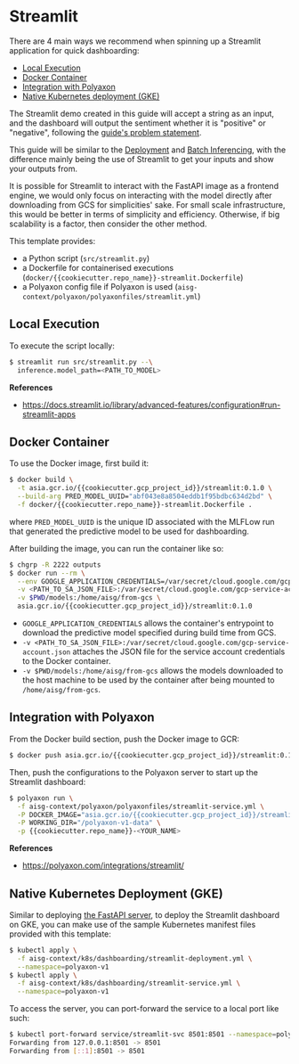 # Streamlit

There are 4 main ways we recommend when spinning up a Streamlit 
application for quick dashboarding:

- [Local Execution](#local-execution)
- [Docker Container](#docker-container)
- [Integration with Polyaxon](#integration-with-polyaxon)
- [Native Kubernetes deployment (GKE)](#native-kubernetes-deployment-gke)

The Streamlit demo created in this guide will accept a string as an 
input, and the dashboard will output the sentiment whether it is 
"positive" or "negative", following the 
[guide's problem statement](02-preface.md#guides-problem-statement).

This guide will be similar to the [Deployment](08-deployment.md) and 
[Batch Inferencing](09-batch-inferencing.md), with the difference 
mainly being the use of Streamlit to get your inputs and show your 
outputs from.

It is possible for Streamlit to interact with the FastAPI image as a
frontend engine, we would only focus on interacting with the model 
directly after downloading from GCS for simplicities' sake. For small
scale infrastructure, this would be better in terms of simplicity and
efficiency. Otherwise, if big scalability is a factor, then consider
the other method.

This template provides:

- a Python script (`src/streamlit.py`)
- a Dockerfile for containerised executions
  (`docker/{{cookiecutter.repo_name}}-streamlit.Dockerfile`)
- a Polyaxon config file if Polyaxon is used 
  (`aisg-context/polyaxon/polyaxonfiles/streamlit.yml`)

## Local Execution

To execute the script locally:

```bash
$ streamlit run src/streamlit.py --\
  inference.model_path=<PATH_TO_MODEL>
```

**References**

- https://docs.streamlit.io/library/advanced-features/configuration#run-streamlit-apps

## Docker Container

To use the Docker image, first build it:

```bash
$ docker build \
  -t asia.gcr.io/{{cookiecutter.gcp_project_id}}/streamlit:0.1.0 \
  --build-arg PRED_MODEL_UUID="abf043e8a8504eddb1f95bdbc634d2bd" \
  -f docker/{{cookiecutter.repo_name}}-streamlit.Dockerfile .
```

where `PRED_MODEL_UUID` is the unique ID associated with the MLFLow run
that generated the predictive model to be used for dashboarding.

After building the image, you can run the container like so:

```bash
$ chgrp -R 2222 outputs
$ docker run --rm \
  --env GOOGLE_APPLICATION_CREDENTIALS=/var/secret/cloud.google.com/gcp-service-account.json \
  -v <PATH_TO_SA_JSON_FILE>:/var/secret/cloud.google.com/gcp-service-account.json \
  -v $PWD/models:/home/aisg/from-gcs \
  asia.gcr.io/{{cookiecutter.gcp_project_id}}/streamlit:0.1.0
```

- `GOOGLE_APPLICATION_CREDENTIALS` allows the container's entrypoint to 
  download the predictive model specified during build time from GCS.
- `-v <PATH_TO_SA_JSON_FILE>:/var/secret/cloud.google.com/gcp-service-account.json` 
  attaches the JSON file for the service account credentials to the 
  Docker container.
- `-v $PWD/models:/home/aisg/from-gcs` allows the models downloaded to 
  the host machine to be used by the container after being mounted to 
  `/home/aisg/from-gcs`.

## Integration with Polyaxon

From the Docker build section, push the Docker image to GCR:

```bash
$ docker push asia.gcr.io/{{cookiecutter.gcp_project_id}}/streamlit:0.1.0
```

Then, push the configurations to the Polyaxon server to start up the 
Streamlit dashboard:

```bash
$ polyaxon run \
  -f aisg-context/polyaxon/polyaxonfiles/streamlit-service.yml \
  -P DOCKER_IMAGE="asia.gcr.io/{{cookiecutter.gcp_project_id}}/streamlit:0.1.0" \
  -P WORKING_DIR="/polyaxon-v1-data" \
  -p {{cookiecutter.repo_name}}-<YOUR_NAME>
```

**References**

- https://polyaxon.com/integrations/streamlit/

## Native Kubernetes Deployment (GKE)

Similar to deploying [the FastAPI server](08-deployment.md#deploy-to-gke), 
to deploy the Streamlit dashboard on GKE, you can make use of the 
sample Kubernetes manifest files provided with this template:

```bash
$ kubectl apply \
  -f aisg-context/k8s/dashboarding/streamlit-deployment.yml \
  --namespace=polyaxon-v1
$ kubectl apply \
  -f aisg-context/k8s/dashboarding/streamlit-service.yml \
  --namespace=polyaxon-v1
```

To access the server, you can port-forward the service to a local port
like such:

```bash
$ kubectl port-forward service/streamlit-svc 8501:8501 --namespace=polyaxon-v1
Forwarding from 127.0.0.1:8501 -> 8501
Forwarding from [::1]:8501 -> 8501
```

